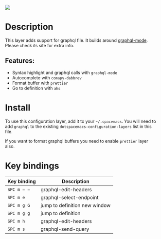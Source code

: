 ![](img/graphql.png)

# Description

This layer adds support for graphql file. It builds around
[graphql-mode](https://github.com/davazp/graphql-mode). Please check its
site for extra info.

## Features:

-   Syntax highlight and graphql calls with `graphql-mode`
-   Autocomplete with `comapy-dabbrev`
-   Format buffer with `prettier`
-   Go to definition with `ahs`

# Install

To use this configuration layer, add it to your `~/.spacemacs`. You will
need to add `graphql` to the existing
`dotspacemacs-configuration-layers` list in this file.

If you want to format graphql buffers you need to enable `prettier`
layer also.

# Key bindings

| Key binding | Description                   |
|-------------|-------------------------------|
| `SPC m = =` | graphql-edit-headers          |
| `SPC m e`   | graphql-select-endpoint       |
| `SPC m g G` | jump to definition new window |
| `SPC m g g` | jump to definition            |
| `SPC m h`   | graphql-edit-headers          |
| `SPC m s`   | graphql-send-query            |
